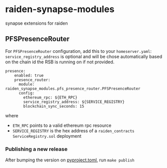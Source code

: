 # raiden-synapse-modules
synapse extensions for raiden

## PFSPresenceRouter

For `PFSPresenceRouter` configuration, add this to your `homeserver.yaml`:
`service_registry_address` is optional and will be chose automatically based on
the chain id the RSB is running on if not provided.

```
presence:
    enabled: true
    presence_router:
      module: raiden_synapse_modules.pfs_presence_router.PFSPresenceRouter
      config:
        ethereum_rpc: ${ETH_RPC}
        service_registry_address: ${SERVICE_REGISTRY}
        blockchain_sync_seconds: 15
```

where
- `ETH_RPC` points to a valid ethereum rpc resource
- `SERVICE_REGISTRY` is the hex address of a `raiden_contracts` `ServiceRegistry.sol` deployment


### Publishing a new release

After bumping the version on [pyproject.toml](pyproject.toml), run `make publish`
